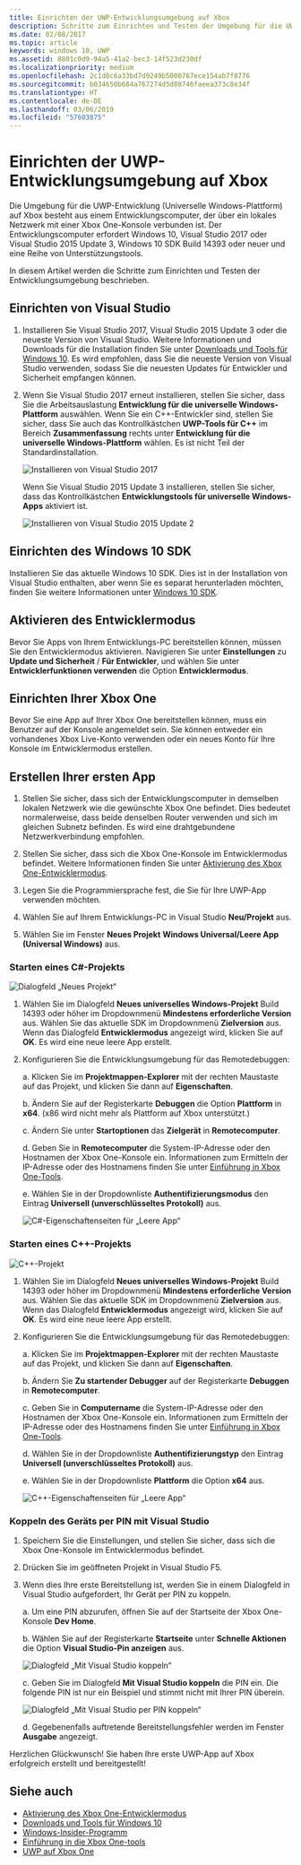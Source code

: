 ```yaml
---
title: Einrichten der UWP-Entwicklungsumgebung auf Xbox
description: Schritte zum Einrichten und Testen der Umgebung für die UWP-Entwicklung auf Xbox
ms.date: 02/08/2017
ms.topic: article
keywords: windows 10, UWP
ms.assetid: 8801c0d9-94a5-41a2-bec3-14f523d230df
ms.localizationpriority: medium
ms.openlocfilehash: 2c1d8c6a33bd7d9249b5000767ece154ab7f8776
ms.sourcegitcommit: b034650b684a767274d5d88746faeea373c8e34f
ms.translationtype: HT
ms.contentlocale: de-DE
ms.lasthandoff: 03/06/2019
ms.locfileid: "57603875"
---
```

# <a name="set-up-your-uwp-on-xbox-development-environment"></a>Einrichten der UWP-Entwicklungsumgebung auf Xbox

Die Umgebung für die UWP-Entwicklung (Universelle Windows-Plattform) auf Xbox besteht aus einem Entwicklungscomputer, der über ein lokales Netzwerk mit einer Xbox One-Konsole verbunden ist.
Der Entwicklungscomputer erfordert Windows 10, Visual Studio 2017 oder Visual Studio 2015 Update 3, Windows 10 SDK Build 14393 oder neuer und eine Reihe von Unterstützungstools.


In diesem Artikel werden die Schritte zum Einrichten und Testen der Entwicklungsumgebung beschrieben.

## <a name="visual-studio-setup"></a>Einrichten von Visual Studio

1. Installieren Sie Visual Studio 2017, Visual Studio 2015 Update 3 oder die neueste Version von Visual Studio. Weitere Informationen und Downloads für die Installation finden Sie unter [Downloads und Tools für Windows 10](https://dev.windows.com/downloads). Es wird empfohlen, dass Sie die neueste Version von Visual Studio verwenden, sodass Sie die neuesten Updates für Entwickler und Sicherheit empfangen können.

2. Wenn Sie Visual Studio 2017 erneut installieren, stellen Sie sicher, dass Sie die Arbeitsauslastung **Entwicklung für die universelle Windows-Plattform** auswählen. Wenn Sie ein C++-Entwickler sind, stellen Sie sicher, dass Sie auch das Kontrollkästchen **UWP-Tools für C++** im Bereich **Zusammenfassung** rechts unter **Entwicklung für die universelle Windows-Plattform** wählen. Es ist nicht Teil der Standardinstallation.

    ![Installieren von Visual Studio 2017](images/development-environment-setup-1.png)

    Wenn Sie Visual Studio 2015 Update 3 installieren, stellen Sie sicher, dass das Kontrollkästchen **Entwicklungstools für universelle Windows-Apps** aktiviert ist.

    ![Installieren von Visual Studio 2015 Update 2](images/vs_install_tools.png)

## <a name="windows-10-sdk-setup"></a>Einrichten des Windows 10 SDK

Installieren Sie das aktuelle Windows 10 SDK. Dies ist in der Installation von Visual Studio enthalten, aber wenn Sie es separat herunterladen möchten, finden Sie weitere Informationen unter [Windows 10 SDK](https://developer.microsoft.com/windows/downloads/windows-10-sdk).


## <a name="enabling-developer-mode"></a>Aktivieren des Entwicklermodus

Bevor Sie Apps von Ihrem Entwicklungs-PC bereitstellen können, müssen Sie den Entwicklermodus aktivieren. Navigieren Sie unter **Einstellungen** zu **Update und Sicherheit** / **Für Entwickler**, und wählen Sie unter **Entwicklerfunktionen verwenden** die Option **Entwicklermodus**.

## <a name="setting-up-your-xbox-one"></a>Einrichten Ihrer Xbox One

Bevor Sie eine App auf Ihrer Xbox One bereitstellen können, muss ein Benutzer auf der Konsole angemeldet sein. Sie können entweder ein vorhandenes Xbox Live-Konto verwenden oder ein neues Konto für Ihre Konsole im Entwicklermodus erstellen. 

## <a name="create-your-first-app"></a>Erstellen Ihrer ersten App

1. Stellen Sie sicher, dass sich der Entwicklungscomputer in demselben lokalen Netzwerk wie die gewünschte Xbox One befindet. Dies bedeutet normalerweise, dass beide denselben Router verwenden und sich im gleichen Subnetz befinden. Es wird eine drahtgebundene Netzwerkverbindung empfohlen.

2. Stellen Sie sicher, dass sich die Xbox One-Konsole im Entwicklermodus befindet.  Weitere Informationen finden Sie unter [Aktivierung des Xbox One-Entwicklermodus](devkit-activation.md).

3. Legen Sie die Programmiersprache fest, die Sie für Ihre UWP-App verwenden möchten.

4. Wählen Sie auf Ihrem Entwicklungs-PC in Visual Studio **Neu/Projekt** aus.

5. Wählen Sie im Fenster **Neues Projekt** **Windows Universal/Leere App (Universal Windows)** aus.

### <a name="starting-a-c-project"></a>Starten eines C#-Projekts

  ![Dialogfeld „Neues Projekt“](images/development-environment-setup-2.png)

1. Wählen Sie im Dialogfeld **Neues universelles Windows-Projekt** Build 14393 oder höher im Dropdownmenü **Mindestens erforderliche Version** aus. Wählen Sie das aktuelle SDK im Dropdownmenü **Zielversion** aus. Wenn das Dialogfeld **Entwicklermodus** angezeigt wird, klicken Sie auf **OK**. Es wird eine neue leere App erstellt.

2. Konfigurieren Sie die Entwicklungsumgebung für das Remotedebuggen:

    a. Klicken Sie im **Projektmappen-Explorer** mit der rechten Maustaste auf das Projekt, und klicken Sie dann auf **Eigenschaften**.

    b. Ändern Sie auf der Registerkarte **Debuggen** die Option **Plattform** in **x64**. (x86 wird nicht mehr als Plattform auf Xbox unterstützt.)

    c. Ändern Sie unter **Startoptionen** das **Zielgerät** in **Remotecomputer**.

    d. Geben Sie in **Remotecomputer** die System-IP-Adresse oder den Hostnamen der Xbox One-Konsole ein. Informationen zum Ermitteln der IP-Adresse oder des Hostnamens finden Sie unter [Einführung in Xbox One-Tools](introduction-to-xbox-tools.md).

    e. Wählen Sie in der Dropdownliste **Authentifizierungsmodus** den Eintrag **Universell (unverschlüsseltes Protokoll)** aus.

    ![C#-Eigenschaftenseiten für „Leere App“](images/vs_remote.jpg)

### <a name="starting-a-c-project"></a>Starten eines C++-Projekts

  ![C++-Projekt](images/development-environment-setup-3.png)

1. Wählen Sie im Dialogfeld **Neues universelles Windows-Projekt** Build 14393 oder höher im Dropdownmenü **Mindestens erforderliche Version** aus. Wählen Sie das aktuelle SDK im Dropdownmenü **Zielversion** aus. Wenn das Dialogfeld **Entwicklermodus** angezeigt wird, klicken Sie auf **OK**. Es wird eine neue leere App erstellt.

2. Konfigurieren Sie die Entwicklungsumgebung für das Remotedebuggen:

   a. Klicken Sie im **Projektmappen-Explorer** mit der rechten Maustaste auf das Projekt, und klicken Sie dann auf **Eigenschaften**.

   b. Ändern Sie **Zu startender Debugger** auf der Registerkarte **Debuggen** in **Remotecomputer**.

   c. Geben Sie in **Computername** die System-IP-Adresse oder den Hostnamen der Xbox One-Konsole ein. Informationen zum Ermitteln der IP-Adresse oder des Hostnamens finden Sie unter [Einführung in Xbox One-Tools](introduction-to-xbox-tools.md).

   d. Wählen Sie in der Dropdownliste **Authentifizierungstyp** den Eintrag **Universell (unverschlüsseltes Protokoll)** aus.

   e. Wählen Sie in der Dropdownliste **Plattform** die Option **x64** aus.

    ![C++-Eigenschaftenseiten für „Leere App“](images/development-environment-setup-4.png)

### <a name="pin-pair-your-device-with-visual-studio"></a>Koppeln des Geräts per PIN mit Visual Studio

1. Speichern Sie die Einstellungen, und stellen Sie sicher, dass sich die Xbox One-Konsole im Entwicklermodus befindet.

2. Drücken Sie im geöffneten Projekt in Visual Studio F5.

3. Wenn dies Ihre erste Bereitstellung ist, werden Sie in einem Dialogfeld in Visual Studio aufgefordert, Ihr Gerät per PIN zu koppeln.

    a. Um eine PIN abzurufen, öffnen Sie auf der Startseite der Xbox One-Konsole **Dev Home**.

    b. Wählen Sie auf der Registerkarte **Startseite** unter **Schnelle Aktionen** die Option **Visual Studio-Pin anzeigen** aus.
  
    ![Dialogfeld „Mit Visual Studio koppeln“](images/development-environment-setup-5.png)

    c. Geben Sie im Dialogfeld **Mit Visual Studio koppeln** die PIN ein. Die folgende PIN ist nur ein Beispiel und stimmt nicht mit Ihrer PIN überein.

    ![Dialogfeld „Mit Visual Studio per PIN koppeln“](images/devhome_pin.png)

    d. Gegebenenfalls auftretende Bereitstellungsfehler werden im Fenster **Ausgabe** angezeigt.

Herzlichen Glückwunsch! Sie haben Ihre erste UWP-App auf Xbox erfolgreich erstellt und bereitgestellt!

## <a name="see-also"></a>Siehe auch
- [Aktivierung des Xbox One-Entwicklermodus](devkit-activation.md)  
- [Downloads und Tools für Windows 10](https://dev.windows.com/downloads)  
- [Windows-Insider-Programm](https://go.microsoft.com/fwlink/?LinkId=780552)  
- [Einführung in die Xbox One-tools](introduction-to-xbox-tools.md) 
- [UWP auf Xbox One](index.md)